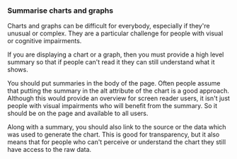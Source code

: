 ### Summarise charts and graphs

Charts and graphs can be difficult for everybody, especially if they're unusual or complex. They are a particular challenge for people with visual or cognitive impairments.

If you are displaying a chart or a graph, then you must provide a high level summary so that if people can't read it they can still understand what it shows.

You should put summaries in the body of the page. Often people assume that putting the summary in the alt attribute of the chart is a good approach. Although this would provide an overview for screen reader users, it isn't just people with visual impairments who will benefit from the summary. So it should be on the page and available to all users.

Along with a summary, you should also link to the source or the data which was used to generate the chart. This is good for transparency, but it also means that for people who can't perceive or understand the chart they still have access to the raw data.
